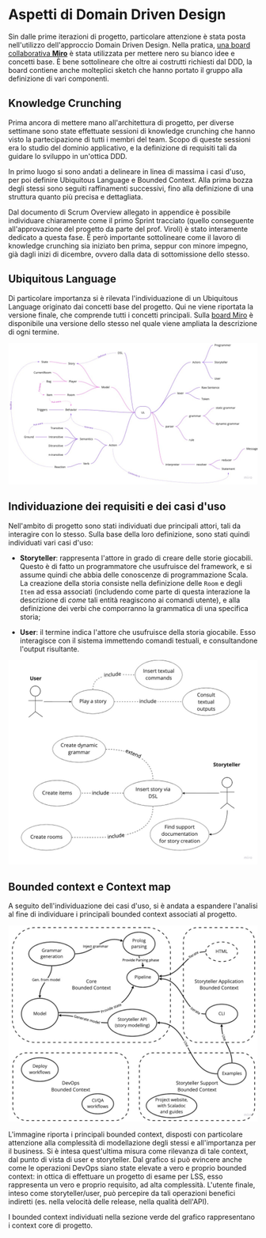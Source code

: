 # Aspetti di Domain Driven Design

Sin dalle prime iterazioni di progetto, particolare attenzione è stata posta
nell'utilizzo dell'approccio Domain Driven Design. Nella pratica,
[una board collaborativa **Miro**](https://miro.com/app/board/o9J_lfd9ZK0=/) è
stata utilizzata per mettere nero su bianco idee e concetti base. È bene
sottolineare che oltre ai costrutti richiesti dal DDD, la board contiene anche
molteplici sketch che hanno portato il gruppo alla definizione di vari
componenti.

## Knowledge Crunching

Prima ancora di mettere mano all'architettura di progetto, per diverse settimane
sono state effettuate sessioni di knowledge crunching che hanno visto la
partecipazione di tutti i membri del team. Scopo di queste sessioni era lo
studio del dominio applicativo, e la definizione di requisiti tali da guidare lo
sviluppo in un'ottica DDD.

In primo luogo si sono andati a delineare in linea di massima i casi d'uso, per
poi definire Ubiquitous Language e Bounded Context. Alla prima bozza degli
stessi sono seguiti raffinamenti successivi, fino alla definizione di una
struttura quanto più precisa e dettagliata.

Dal documento di Scrum Overview allegato in appendice è possibile individuare
chiaramente come il primo Sprint tracciato (quello conseguente all'approvazione
del progetto da parte del prof. Viroli) è stato interamente dedicato a questa
fase. È però importante sottolineare come il lavoro di knowledge crunching sia
iniziato ben prima, seppur con minore impegno, già dagli inizi di dicembre,
ovvero dalla data di sottomissione dello stesso.

## Ubiquitous Language

Di particolare importanza si è rilevata l'individuazione di un Ubiquitous
Language originato dai concetti base del progetto. Qui ne viene riportata la
versione finale, che comprende tutti i concetti principali. Sulla
[board Miro](https://miro.com/app/board/o9J_lfd9ZK0=/) è disponibile una
versione dello stesso nel quale viene ampliata la descrizione di ogni termine.

![Ubiquitous Language del progetto.](./images/ul.jpg)

## Individuazione dei requisiti e dei casi d'uso

Nell'ambito di progetto sono stati individuati due principali attori, tali da
interagire con lo stesso. Sulla base della loro definizione, sono stati quindi
individuati vari casi d'uso:

- **Storyteller**: rappresenta l'attore in grado di creare delle storie
  giocabili. Questo è di fatto un programmatore che usufruisce del framework, e
  si assume quindi che abbia delle conoscenze di programmazione Scala. La
  creazione della storia consiste nella definizione delle `Room` e degli `Item`
  ad essa associati (includendo come parte di questa interazione la descrizione
  di _come_ tali entità reagiscono ai comandi utente), e alla definizione dei
  verbi che comporranno la grammatica di una specifica storia;

- **User**: il termine indica l'attore che usufruisce della storia giocabile.
  Esso interagisce con il sistema immettendo comandi testuali, e consultandone
  l'output risultante.

![Diagramma dei casi d'uso del progetto.](./images/use-case.jpg)

## Bounded context e Context map

A seguito dell'individuazione dei casi d'uso, si è andata a espandere l'analisi
al fine di individuare i principali bounded context associati al progetto.

![Context map di progetto.](./images/context-map.jpg)

L'immagine riporta i principali bounded context, disposti con particolare
attenzione alla complessità di modellazione degli stessi e all'importanza per il
business. Si è intesa quest'ultima misura come rilevanza di tale context, dal
punto di vista di user e storyteller. Dal grafico si può evincere anche come le
operazioni DevOps siano state elevate a vero e proprio bounded context: in
ottica di effettuare un progetto di esame per LSS, esso rappresenta un vero e
proprio requisito, ad alta complessità. L'utente finale, inteso come
storyteller/user, può percepire da tali operazioni benefici indiretti (es. nella
velocità delle release, nella qualità dell'API).

I bounded context individuati nella sezione verde del grafico rappresentano i
context core di progetto.

<!-- todo individuazione della mappa dei context estesa -->
